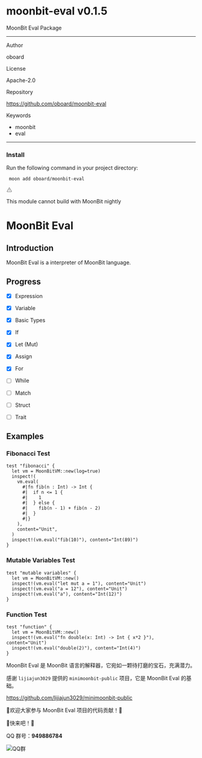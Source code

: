 
<div id="mod-info">
    <h1 id="mod-title"> moonbit-eval <span id="mod-version">v0.1.5</span></h1>
    MoonBit Eval Package
    <hr/>
    <div id="mod-meta-data">
        <div>
            <p>Author</p>
            <p>oboard</p>
        </div>
        <div>
            <p>License</p>
            <p>Apache-2.0</p>
        </div>
        <div>
            <p>Repository</p>
            <p><a href="https://github.com/oboard/moonbit-eval">https://github.com/oboard/moonbit-eval</a></p>
        </div>
        <div>
            <p>Keywords</p>
            <ul id="mod-keywords">
                <li>moonbit</li>
                <li>eval</li>
            </ul>
        </div>
    </div>
    <hr/>
    <div id="mod-install-info">
        <h3>Install</h3>
        <p>Run the following command in your project directory: </p>
        <pre><code> moon add oboard/moonbit-eval </code></pre>
    <div id="build-error"> 
      <svg t="1727332159497" class="icon" viewBox="0 0 1024 1024" version="1.1" xmlns="http://www.w3.org/2000/svg" p-id="5301" width="16" height="16"><path d="M545.718857 130.608762c11.337143 6.265905 20.699429 15.555048 26.989714 26.819048l345.014858 617.667047a68.87619 68.87619 0 0 1-26.989715 93.915429c-10.313143 5.705143-21.942857 8.704-33.718857 8.704H166.985143A69.266286 69.266286 0 0 1 97.52381 808.643048c0-11.751619 2.998857-23.28381 8.752761-33.548191l344.990477-617.642667a69.656381 69.656381 0 0 1 94.451809-26.819047zM512 191.000381L166.985143 808.643048H856.990476L512 191.000381zM546.718476 670.47619v69.071239h-69.461333V670.47619h69.485714z m0-298.374095v252.318476h-69.461333V372.102095h69.485714z" p-id="5302" fill="#707070"></path></svg>
      <div>
        <p id="build-error-title">This module cannot build with MoonBit nightly</p>
      </div>
    </div>
    </div>
</div>



# MoonBit Eval

## Introduction
MoonBit Eval is a interpreter of MoonBit language.


## Progress
- [x] Expression
- [x] Variable
- [x] Basic Types
- [x] If
- [x] Let (Mut)
- [x] Assign
- [x] For
- [ ] While
- [ ] Match
- [ ] Struct
- [ ] Trait


## Examples

### Fibonacci Test
```moonbit
test "fibonacci" {
  let vm = MoonBitVM::new(log=true)
  inspect!(
    vm.eval(
      #|fn fib(n : Int) -> Int {
      #|  if n <= 1 {
      #|    1
      #|  } else {
      #|    fib(n - 1) + fib(n - 2)
      #|  }
      #|}
    ),
    content="Unit",
  )
  inspect!(vm.eval("fib(10)"), content="Int(89)")
}
```

### Mutable Variables Test
```moonbit
test "mutable variables" {
  let vm = MoonBitVM::new()
  inspect!(vm.eval("let mut a = 1"), content="Unit")
  inspect!(vm.eval("a = 12"), content="Unit")
  inspect!(vm.eval("a"), content="Int(12)")
}
```

### Function Test
```moonbit
test "function" {
  let vm = MoonBitVM::new()
  inspect!(vm.eval("fn double(x: Int) -> Int { x*2 }"), content="Unit")
  inspect!(vm.eval("double(2)"), content="Int(4)")
}
```



MoonBit Eval 是 MoonBit 语言的解释器，它宛如一颗待打磨的宝石，充满潜力。

感谢 `lijiajun3029` 提供的 `minimoonbit-public` 项目，它是 MoonBit Eval 的基础。

https://github.com/lijiajun3029/minimoonbit-public


🎉欢迎大家参与 MoonBit Eval 项目的代码贡献！🎉


🙌快来吧！🙌

QQ 群号：**949886784**

![QQ群](qrcode.jpg)